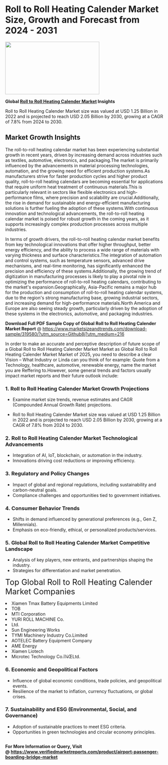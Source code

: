 <H1>Roll to Roll Heating Calender Market Size, Growth and Forecast from 2024 - 2031</H1><img class="aligncenter size-medium wp-image-584254" src="https://thirdeyenews.in/wp-content/uploads/2024/09/Global-Market-Research-300x168.jpeg" alt="" width="300" height="168" /><p><strong>Global&nbsp;<a href="https://www.marketsizeandtrends.com/download-sample/319580/?utm_source=Github8j?utm_medium=216">Roll to Roll Heating Calender Market</a> Insights</strong></p><p>Roll to Roll Heating Calender Market size was valued at USD 1.25 Billion in 2022 and is projected to reach USD 2.05 Billion by 2030, growing at a CAGR of 7.8% from 2024 to 2030.</p><p><h2>Market Growth Insights</h2> <p>The roll-to-roll heating calendar market has been experiencing substantial growth in recent years, driven by increasing demand across industries such as textiles, automotive, electronics, and packaging.The market is primarily influenced by the advancements in material processing technologies, automation, and the growing need for efficient production systems.As manufacturers strive for faster production cycles and higher product quality, roll-to-roll heating calendars are becoming essential for applications that require uniform heat treatment of continuous materials.This is particularly relevant in sectors like flexible electronics and high-performance films, where precision and scalability are crucial.Additionally, the rise in demand for sustainable and energy-efficient manufacturing solutions is further fueling the adoption of these systems.With continuous innovation and technological advancements, the roll-to-roll heating calendar market is poised for robust growth in the coming years, as it supports increasingly complex production processes across multiple industries.</p> <p>In terms of growth drivers, the roll-to-roll heating calendar market benefits from key technological innovations that offer higher throughput, better energy efficiency, and the ability to process a wide range of materials with varying thickness and surface characteristics.The integration of automation and control systems, such as temperature sensors, advanced drive mechanisms, and real-time monitoring, has significantly enhanced the precision and efficiency of these systems.Additionally, the growing trend of digitization in manufacturing processes is likely to play a pivotal role in optimizing the performance of roll-to-roll heating calendars, contributing to the market's expansion.Geographically, Asia-Pacific remains a major hub for the production and consumption of roll-to-roll heating calendar systems, due to the region's strong manufacturing base, growing industrial sectors, and increasing demand for high-performance materials.North America and Europe are also seeing steady growth, particularly driven by the adoption of these systems in the electronics, automotive, and packaging industries.</p> <p><span class=""><strong>Download Full PDF Sample Copy of Global Roll to Roll Heating Calender Market Report</strong> @ <a href="https://www.marketsizeandtrends.com/download-sample/319580/?utm_source=Github8j?utm_medium=216" target="_blank">https://www.marketsizeandtrends.com/download-sample/319580/?utm_source=Github8j?utm_medium=216</a></span></p><p>In order to make an accurate and perceptive description of future scope of a Global&nbsp;Roll to Roll Heating Calender Market Market as Global&nbsp;Roll to Roll Heating Calender Market Market of 2025, you need to describe a clear Vision &ndash; What Industry or Linda can you think of for example: Quote from a Technology, healthcare, automotive, renewable energy, name the market you are Reffering to.However, some general trends and factors usually impact market reports and their future outlook include:</p><h3>1.&nbsp;<strong>Roll to Roll Heating Calender Market Growth Projections</strong></h3><ul><li>Examine market size trends, revenue estimates and CAGR (Compounded Annual Growth Rate) projections.</li><li><p>Roll to Roll Heating Calender Market size was valued at USD 1.25 Billion in 2022 and is projected to reach USD 2.05 Billion by 2030, growing at a CAGR of 7.8% from 2024 to 2030.</p></li></ul><h3>2.&nbsp;<strong>Roll to Roll Heating Calender Market Technological Advancements</strong></h3><ul><li>Integration of AI, IoT, blockchain, or automation in the industry.</li><li>Innovations driving cost reductions or improving efficiency.</li></ul><h3>3.&nbsp;<strong>Regulatory and Policy Changes</strong></h3><ul><li>Impact of global and regional regulations, including sustainability and carbon-neutral goals.</li><li>Compliance challenges and opportunities tied to government initiatives.</li></ul><h3>4.&nbsp;<strong>Consumer Behavior Trends</strong></h3><ul><li>Shifts in demand influenced by generational preferences (e.g., Gen Z, Millennials).</li><li>Emphasis on eco-friendly, ethical, or personalized products/services.</li></ul><h3>5.&nbsp;<strong>Global Roll to Roll Heating Calender Market Competitive Landscape</strong></h3><ul><li>Analysis of key players, new entrants, and partnerships shaping the industry.</li><li>Strategies for differentiation and market penetration.</li></ul><p data-pm-slice="1 1 []"><span style="color: inherit; font-family: inherit; font-size: 25px;">Top Global Roll to Roll Heating Calender Market Companies</span></p><div class="" data-test-id=""><p><li>Xiamen Tmax Battery Equipments Limited</li><li> TOB</li><li> MTI Corporation</li><li> YURI ROLL MACHINE Co.</li><li>Ltd.</li><li> Sun Engineering Works</li><li> TYMI Machinery Industry Co.Limited</li><li> AOTELEC Battery Equipment Company</li><li> AME Energy</li><li> Xiamen Liotech</li><li> Microtec Technology Co.ï¼ŒLtd.</li></p></div><h3>6.&nbsp;<strong>Economic and Geopolitical Factors</strong></h3><ul><li>Influence of global economic conditions, trade policies, and geopolitical events.</li><li>Resilience of the market to inflation, currency fluctuations, or global crises.</li></ul><h3>7.&nbsp;<strong>Sustainability and ESG (Environmental, Social, and Governance)</strong></h3><ul><li>Adoption of sustainable practices to meet ESG criteria.</li><li>Opportunities in green technologies and circular economy principles.</li></ul><h2><strong style="font-size: 14px;">For More Information or Query, Visit @&nbsp;</strong><a style="background-color: #ffffff; font-size: 14px;" href="https://www.marketsizeandtrends.com/report/roll-to-roll-heating-calender-market/" target="_blank">https://www.verifiedmarketreports.com/product/airport-passenger-boarding-bridge-market</a></h2>